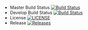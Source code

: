 - Master Build Status [![Build Status](https://travis-ci.com/KaitlinCarlon/sem.svg?branch=master)](https://travis-ci.com/KaitlinCarlon/sem)
- Develop Build Status [![Build Status](https://travis-ci.com/KaitlinCarlon/sem.svg?branch=Develop)](https://travis-ci.com/KaitlinCarlon/sem)
- License [![LICENSE](https://img.shields.io/github/license/KaitlinCarlon/sem.svg?style=flat-square)](https://github.com/KaitlinCarlon/sem/blob/master/LICENSE)
- Release [![Releases](https://img.shields.io/github/release/KaitlinCarlon/sem/all.svg?style=flat-square)](https://github.com/KaitlinCarlon/sem/releases)
